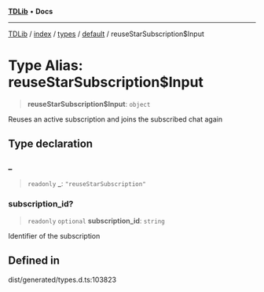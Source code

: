 [**TDLib**](../../../../../../README.md) • **Docs**

***

[TDLib](../../../../../../modules.md) / [index](../../../../../README.md) / [types](../../../README.md) / [default](../README.md) / reuseStarSubscription$Input

# Type Alias: reuseStarSubscription$Input

> **reuseStarSubscription$Input**: `object`

Reuses an active subscription and joins the subscribed chat again

## Type declaration

### \_

> `readonly` **\_**: `"reuseStarSubscription"`

### subscription\_id?

> `readonly` `optional` **subscription\_id**: `string`

Identifier of the subscription

## Defined in

dist/generated/types.d.ts:103823
